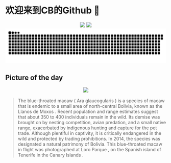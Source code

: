 
# 欢迎来到CB的Github 👋

<div align="center">
  <img height="137px" src="https://github-readme-stats.vercel.app/api?username=SuperCB&show_icons=true&theme=radical" />
  <img height="137px" src="https://github-readme-stats.vercel.app/api/top-langs/?username=SuperCB&hide_title=true&hide_border=true&layout=compact&langs_count=6&text_color=000&icon_color=fff" />
</div>


<div align="center">
    <img src="./contribution-snake/github-contribution-grid-snake.svg" />
</div>



## Picture of the day
<div align="center">
  <img width=400px src="https://upload.wikimedia.org/wikipedia/commons/thumb/3/3a/Blue-throated_macaw_in_flight.jpg/750px-Blue-throated_macaw_in_flight.jpg" />
</div>

>The  blue-throated macaw  ( Ara glaucogularis ) is a species of  macaw   that is  endemic  to a small area of north-central Bolivia, known as the  Llanos de Moxos . Recent population and range estimates suggest that about 350 to 400 individuals remain in the wild. Its demise was brought on by nesting competition, avian predation, and a small native range, exacerbated by indigenous hunting and capture for the pet trade. Although plentiful in captivity, it is  critically endangered  in the wild and protected by trading prohibitions. In 2014, the species was designated a  natural patrimony  of Bolivia. This blue-throated macaw in flight was photographed at  Loro Parque , on the Spanish island of  Tenerife  in the  Canary Islands .


